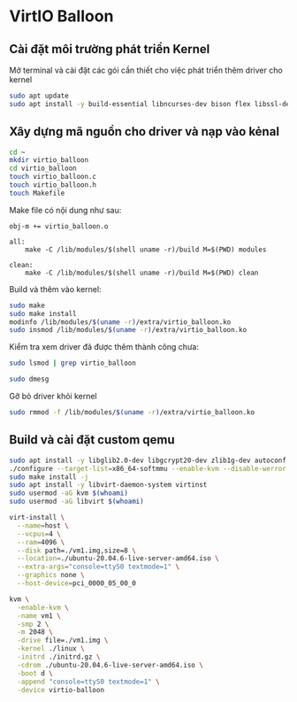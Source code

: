 # VirtIO Balloon

## Cài đặt môi trường phát triển Kernel

Mở terminal và cài đặt các gói cần thiết cho việc phát triển thêm driver cho kernel

```bash
sudo apt update
sudo apt install -y build-essential libncurses-dev bison flex libssl-dev libelf-dev
```

## Xây dựng mã nguồn cho driver và nạp vào kẻnal

```bash
cd ~
mkdir virtio_balloon
cd virtio_balloon
touch virtio_balloon.c
touch virtio_balloon.h
touch Makefile
```

Make file có nội dung như sau:

```make
obj-m += virtio_balloon.o

all:
    make -C /lib/modules/$(shell uname -r)/build M=$(PWD) modules

clean:
    make -C /lib/modules/$(shell uname -r)/build M=$(PWD) clean
```

Build và thêm vào kernel:

```bash
sudo make
sudo make install
modinfo /lib/modules/$(uname -r)/extra/virtio_balloon.ko
sudo insmod /lib/modules/$(uname -r)/extra/virtio_balloon.ko
```

Kiểm tra xem driver đã được thêm thành công chưa:

```bash
sudo lsmod | grep virtio_balloon
```

```bash
sudo dmesg
```

Gỡ bỏ driver khỏi kernel

```bash
sudo rmmod -f /lib/modules/$(uname -r)/extra/virtio_balloon.ko
```

## Build và cài đặt custom qemu

```bash
sudo apt install -y libglib2.0-dev libgcrypt20-dev zlib1g-dev autoconf make automake libtool bison flex libpixman-1-dev device-tree-compiler seabios ninja-build
./configure --target-list=x86_64-softmmu --enable-kvm --disable-werror --prefix=/usr
sudo make install -j
sudo apt install -y libvirt-daemon-system virtinst
sudo usermod -aG kvm $(whoami)
sudo usermod -aG libvirt $(whoami)
```

```bash
virt-install \
  --name=host \
  --vcpus=4 \
  --ram=4096 \
  --disk path=./vm1.img,size=8 \
  --location=./ubuntu-20.04.6-live-server-amd64.iso \
  --extra-args="console=ttyS0 textmode=1" \
  --graphics none \
  --host-device=pci_0000_05_00_0

kvm \
  -enable-kvm \
  -name vm1 \
  -smp 2 \
  -m 2048 \
  -drive file=./vm1.img \
  -kernel ./linux \
  -initrd ./initrd.gz \
  -cdrom ./ubuntu-20.04.6-live-server-amd64.iso \
  -boot d \
  -append "console=ttyS0 textmode=1" \
  -device virtio-balloon
```
